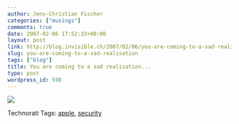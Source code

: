 ```yaml
---
author: Jens-Christian Fischer
categories: ["musings"]
comments: true
date: 2007-02-06 17:52:33+00:00
layout: post
link: http://blog.invisible.ch/2007/02/06/you-are-coming-to-a-sad-realisation/
slug: you-are-coming-to-a-sad-realisation
tags: ["blog"]
title: You are coming to a sad realisation...
type: post
wordpress_id: 598
---
```


[![](/files/cancel-allow.png)](http://movies.apple.com/movies/us/apple/getamac/apple-getamac-security_480x376.mov)





Technorati Tags: [apple](http://www.technorati.com/tag/apple), [security](http://www.technorati.com/tag/security)
